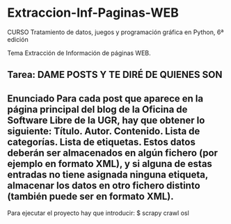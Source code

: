 # Extraccion-Inf-Paginas-WEB
CURSO Tratamiento de datos, juegos y programación gráfica en Python, 6ª edición

Tema Extracción de Información de páginas WEB. 

Tarea: DAME POSTS Y TE DIRÉ DE QUIENES SON
----------------------------------------------------------------------------
Enunciado
Para cada post que aparece en la página principal del blog de la Oficina de Software Libre de la UGR, hay que obtener lo siguiente:
  Título.
  Autor.
  Contenido.
  Lista de categorías.
  Lista de etiquetas.
Estos datos deberán ser almacenados en algún fichero (por ejemplo en formato XML), y si alguna de estas entradas no tiene asignada ninguna etiqueta, almacenar los datos en otro fichero distinto (también puede ser en formato XML).
-------------------------------------------------------------------------------

Para ejecutar el proyecto hay que introducir:
$ scrapy crawl osl
